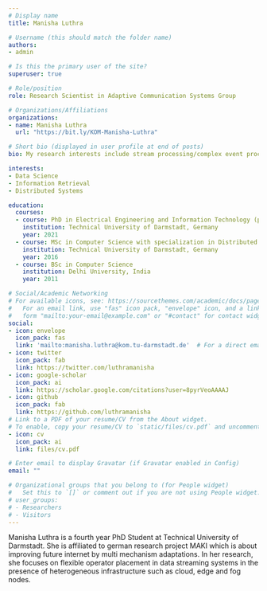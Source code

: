```yaml
---
# Display name
title: Manisha Luthra

# Username (this should match the folder name)
authors:
- admin

# Is this the primary user of the site?
superuser: true

# Role/position
role: Research Scientist in Adaptive Communication Systems Group

# Organizations/Affiliations
organizations:
- name: Manisha Luthra
  url: "https://bit.ly/KOM-Manisha-Luthra"

# Short bio (displayed in user profile at end of posts)
bio: My research interests include stream processing/complex event processing and data-centric networking.

interests:
- Data Science
- Information Retrieval
- Distributed Systems

education:
  courses:
  - course: PhD in Electrical Engineering and Information Technology (pursuing)
    institution: Technical University of Darmstadt, Germany
    year: 2021
  - course: MSc in Computer Science with specialization in Distributed Systems
    institution: Technical University of Darmstadt, Germany
    year: 2016
  - course: BSc in Computer Science
    institution: Delhi University, India
    year: 2011

# Social/Academic Networking
# For available icons, see: https://sourcethemes.com/academic/docs/page-builder/#icons
#   For an email link, use "fas" icon pack, "envelope" icon, and a link in the
#   form "mailto:your-email@example.com" or "#contact" for contact widget.
social:
- icon: envelope
  icon_pack: fas
  link: 'mailto:manisha.luthra@kom.tu-darmstadt.de'  # For a direct email link, use "mailto:test@example.org".
- icon: twitter
  icon_pack: fab
  link: https://twitter.com/luthramanisha
- icon: google-scholar
  icon_pack: ai
  link: https://scholar.google.com/citations?user=8pyrVeoAAAAJ
- icon: github
  icon_pack: fab
  link: https://github.com/luthramanisha
# Link to a PDF of your resume/CV from the About widget.
# To enable, copy your resume/CV to `static/files/cv.pdf` and uncomment the lines below.
- icon: cv
  icon_pack: ai
  link: files/cv.pdf

# Enter email to display Gravatar (if Gravatar enabled in Config)
email: ""

# Organizational groups that you belong to (for People widget)
#   Set this to `[]` or comment out if you are not using People widget.
# user_groups:
# - Researchers
# - Visitors
---
```

Manisha Luthra is a fourth year PhD Student at Technical University of Darmstadt. She is affiliated to german research project MAKI which is about improving future internet by multi mechanism adaptations. In her research, she focuses on flexible operator placement in data streaming systems in the presence of heterogeneous infrastructure such as cloud, edge and fog nodes.
